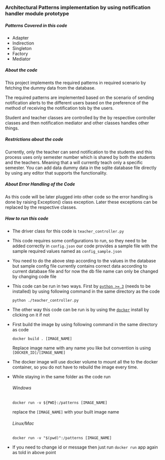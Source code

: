 ### Architectural Patterns implementation by using notification handler module prototype

##### Patterns Covered in this code

- Adapter
- Indirection
- Singleton
- Factory
- Mediator

##### About the code

This project implements the required patterns in required scenario by fetching the dummy data from the database.

The required patterns are implemented based on the scenario of sending notification alerts to the different users based on the preference of the method of receiving the notification tols by the users.

Student and teacher classes are controlled by the by respective controller classes and then notification mediator and other classes handles other things.

##### Restrictions about the code

Currently, only the teacher can send notification to the students and this process uses only semester number which is shared by both the students and the teachers. Meaning that a will currently teach only a specific semester. You can add data dummy data in the sqlite database file directly by using any editor that supports the functionality.

##### About Error Handling of the Code

As this code will be later plugged into other code so the error handling is done by raising Exception() class exception. Later these exceptions can be replaced by the respective classes.

##### How to run this code

- The driver class for this code is
    `teacher_controller.py`
- This code requires some configurations to run, so they need to be added correctly in
    `config.json` our code provides a sample file with the sample required values named as `config_sample.json` 
- You need to do the above step according to the values in the database but sample config file currently contains correct data according to current database file and for now the db file name can only be changed by changing code file
- This code can be run in two ways. First by [`python >= 3`](https://www.python.org/downloads/) (needs to be installed) by using following command in the same directory as the code

    `python ./teacher_controller.py`

- The other way this code can be run is by using the [`docker`](https://www.docker.com/) install by clicking on it if not
- First build the image by using following command in the same directory as code

    `docker build . [IMAGE_NAME]`
    
    Replace image name with any name you like but convention is using `[DOCKER_ID]/[IMAGE_NAME]`
- The docker image will use docker volume to mount all the to the docker container, so you do not have to rebuild the image every time.
- While staying in the same folder as the code run

    ###### Windows
    
    `docker run -v ${PWD}:/patterns [IMAGE_NAME]`

    replace the `[IMAGE_NAME]` with your built image name

    ###### Linux/Mac

    `docker run -v "$(pwd)":/patterns [IMAGE_NAME]`
- If you need to change id or message then just run `docker run` app again as told in above point